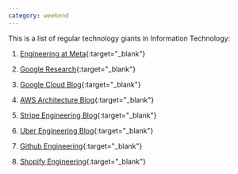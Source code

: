 ```yaml
---
category: weekend
---
```


This is a list of regular technology giants in Information Technology:

1. [Engineering at Meta](https://engineering.fb.com/){:target="_blank"}

2. [Google Research](https://research.google/blog/){:target="_blank"}

3. [Google Cloud Blog](https://cloud.google.com/blog/){:target="_blank"}

4. [AWS Architecture Blog](https://aws.amazon.com/vi/blogs/architecture/){:target="_blank"}

5. [Stripe Engineering Blog](https://stripe.com/blog/engineering){:target="_blank"}

6. [Uber Engineering Blog](https://www.uber.com/vi-VN/blog/ho-chi-minh-city/engineering/){:target="_blank"}

7. [Github Engineering](https://github.blog/engineering/){:target="_blank"}

8. [Shopify Engineering](https://shopify.engineering/){:target="_blank"}